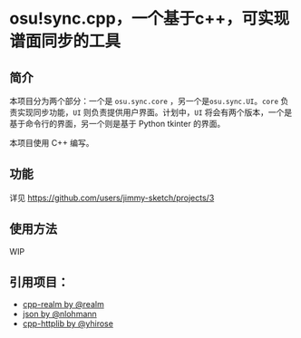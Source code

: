 # osu!sync.cpp，一个基于c++，可实现谱面同步的工具

## 简介

本项目分为两个部分：一个是 `osu.sync.core` ，另一个是`osu.sync.UI`。`core` 负责实现同步功能，`UI` 则负责提供用户界面。计划中，`UI` 将会有两个版本，一个是基于命令行的界面，另一个则是基于 Python tkinter 的界面。

本项目使用 C++ 编写。

## 功能
详见 https://github.com/users/jimmy-sketch/projects/3

## 使用方法
WIP

## 引用项目：
- [cpp-realm by @realm](https://github.com/realm/realm-cpp)
- [json by @nlohmann](https://github.com/nlohmann/json)
- [cpp-httplib by @yhirose](https://github.com/yhirose/cpp-httplib)